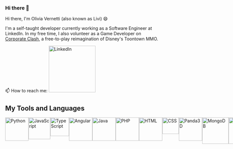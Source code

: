 ### Hi there 👋

Hi there, I'm Olivia Vernetti (also known as Livi) 😄

I'm a self-taught developer currently working as a Software Engineer at LinkedIn. In my free time, I also volunteer as a Game Developer on [Corporate Clash](https://corporateclash.net/), a free-to-play reimagination of Disney's Toontown MMO.

📫 How to reach me: [<img src="https://www.learninglight.com/wp-content/uploads/2017/06/linkedin.png" alt="LinkedIn" title="LinkedIn" width="150"/>](https://www.linkedin.com/in/olivia-vernetti/)

## My Tools and Languages
<div style="display: flex; justify-content: space-between;">
  <img src="https://upload.wikimedia.org/wikipedia/commons/thumb/c/cf/Python_logo_51.svg/1200px-Python_logo_51.svg.png" alt="Python" title="Python" width="75"/>
  <img src="https://static.vecteezy.com/system/resources/previews/027/127/463/original/javascript-logo-javascript-icon-transparent-free-png.png" alt="JavaScript" title="JavaScript" width="70"/>
  <img src="https://upload.wikimedia.org/wikipedia/commons/thumb/4/4c/Typescript_logo_2020.svg/2048px-Typescript_logo_2020.svg.png" alt="TypeScript" title="TypeScript" width="60"/>
  <img src="https://upload.wikimedia.org/wikipedia/commons/thumb/c/cf/Angular_full_color_logo.svg/2048px-Angular_full_color_logo.svg.png" alt="Angular" title="Angular" width="75"/>
  <img src="https://cdn.iconscout.com/icon/free/png-256/free-java-60-1174953.png?f=webp" alt="Java" title="Java" width="75"/>
  <img src="https://upload.wikimedia.org/wikipedia/commons/thumb/2/27/PHP-logo.svg/2560px-PHP-logo.svg.png" alt="PHP" title="PHP" width="75"/>
  <img src="https://upload.wikimedia.org/wikipedia/commons/thumb/6/61/HTML5_logo_and_wordmark.svg/1200px-HTML5_logo_and_wordmark.svg.png" alt="HTML" title="HTML" width="75"/>
  <img src="https://upload.wikimedia.org/wikipedia/commons/d/d5/CSS3_logo_and_wordmark.svg" alt="CSS" title="CSS" width="53">
  <img src="https://discourse.panda3d.org/uploads/default/original/2X/7/73e66ac19bebab6744fe1809e1473fb4daa02f8e.png" alt="Panda3D" title="Panda3D" width="75"/>
  <img src="https://1000logos.net/wp-content/uploads/2020/08/MongoDB-Logo.png" alt="MongoDB" title="MongoDB" width="85"/>
  <img src="https://upload.wikimedia.org/wikipedia/commons/8/87/Sql_data_base_with_logo.png" alt="SQL" title="SQL" width="85"/>
  <img src="https://upload.wikimedia.org/wikipedia/commons/thumb/f/fa/Microsoft_Azure.svg/1200px-Microsoft_Azure.svg.png" alt="Azure" title="Azure" width="60"/>
  <img src="https://upload.wikimedia.org/wikipedia/commons/thumb/9/93/Amazon_Web_Services_Logo.svg/1200px-Amazon_Web_Services_Logo.svg.png" alt="AWS" title="AWS" width="65"/>
</div>




<!--
**overnetti/overnetti** is a ✨ _special_ ✨ repository because its `README.md` (this file) appears on your GitHub profile.

Here are some ideas to get you started:

- 🔭 I’m currently working on ...
- 🌱 I’m currently learning ...
- 👯 I’m looking to collaborate on ...
- 🤔 I’m looking for help with ...
- 💬 Ask me about ...
- 📫 How to reach me: ...
- 😄 Pronouns: ...
- ⚡ Fun fact: ...
-->
